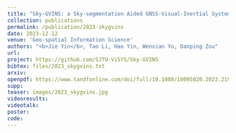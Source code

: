 ```yaml
---
title: "Sky-GVINS: a Sky-segmentation Aided GNSS-Visual-Inertial System for Robust Navigation in Urban Canyons"
collection: publications
permalink: /publication/2023-skygvins
date: 2023-12-12
venue: 'Geo-spatial Information Science'
authors: "<b>Jie Yin</b>, Tao Li, Hao Yin, Wenxian Yu, Danping Zou"
url: 
project: https://github.com/SJTU-ViSYS/Sky-GVINS
bibtex: files/2023_skygvins.txt
arxiv: 
openpdf: https://www.tandfonline.com/doi/full/10.1080/10095020.2023.2191649
supp: 
teaser: images/2023_skygvins.jpg
videoresults: 
videotalk: 
poster: 
code: 
---
```



